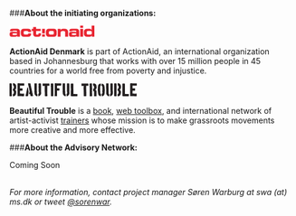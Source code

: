 ###**About the initiating organizations:**

[<img src="/img/aa-logo.png" title="ActionAid Denmark">](http://ms.dk/en/)

**ActionAid Denmark** is part of ActionAid, an international organization based in Johannesburg that works with over 15 million people in 45 countries for a world free from poverty and injustice.

[<img src="/img/bt-logo.png" title="Beautiful Trouble">](http://beautifultrouble.org)

**Beautiful Trouble** is a [book](http://beautifultrouble.org/the-book/), [web toolbox](http://beautifultrouble.org), and international network of artist-activist [trainers](http://beautifultrouble.org/trainings) whose mission is to make grassroots movements more creative and more effective.

###**About the Advisory Network:**

Coming Soon
<br>
<br>

_For more information, contact project manager Søren Warburg at swa (at) ms.dk or tweet [@sorenwar](http://twitter.com/sorenwar)._
